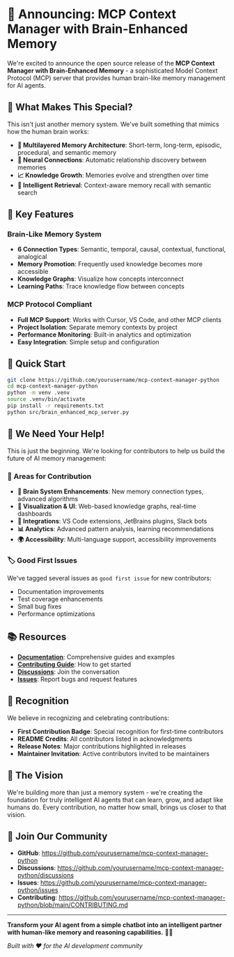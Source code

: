 
# 🚀 Announcing: MCP Context Manager with Brain-Enhanced Memory

We're excited to announce the open source release of the **MCP Context Manager with Brain-Enhanced Memory** - a sophisticated Model Context Protocol (MCP) server that provides human brain-like memory management for AI agents.

## 🧠 What Makes This Special?

This isn't just another memory system. We've built something that mimics how the human brain works:

- **🧠 Multilayered Memory Architecture**: Short-term, long-term, episodic, procedural, and semantic memory
- **🔗 Neural Connections**: Automatic relationship discovery between memories
- **📈 Knowledge Growth**: Memories evolve and strengthen over time
- **🎯 Intelligent Retrieval**: Context-aware memory recall with semantic search

## 🎯 Key Features

### Brain-Like Memory System
- **6 Connection Types**: Semantic, temporal, causal, contextual, functional, analogical
- **Memory Promotion**: Frequently used knowledge becomes more accessible
- **Knowledge Graphs**: Visualize how concepts interconnect
- **Learning Paths**: Trace knowledge flow between concepts

### MCP Protocol Compliant
- **Full MCP Support**: Works with Cursor, VS Code, and other MCP clients
- **Project Isolation**: Separate memory contexts by project
- **Performance Monitoring**: Built-in analytics and optimization
- **Easy Integration**: Simple setup and configuration

## 🚀 Quick Start

```bash
git clone https://github.com/yourusername/mcp-context-manager-python
cd mcp-context-manager-python
python -m venv .venv
source .venv/bin/activate
pip install -r requirements.txt
python src/brain_enhanced_mcp_server.py
```

## 🤝 We Need Your Help!

This is just the beginning. We're looking for contributors to help us build the future of AI memory management:

### 🎯 Areas for Contribution
- **🧠 Brain System Enhancements**: New memory connection types, advanced algorithms
- **🎨 Visualization & UI**: Web-based knowledge graphs, real-time dashboards
- **🔌 Integrations**: VS Code extensions, JetBrains plugins, Slack bots
- **📊 Analytics**: Advanced pattern analysis, learning recommendations
- **🌍 Accessibility**: Multi-language support, accessibility improvements

### 🏷️ Good First Issues
We've tagged several issues as `good first issue` for new contributors:
- Documentation improvements
- Test coverage enhancements
- Small bug fixes
- Performance optimizations

## 📚 Resources

- **[Documentation](https://github.com/yourusername/mcp-context-manager-python#readme)**: Comprehensive guides and examples
- **[Contributing Guide](https://github.com/yourusername/mcp-context-manager-python/blob/main/CONTRIBUTING.md)**: How to get started
- **[Discussions](https://github.com/yourusername/mcp-context-manager-python/discussions)**: Join the conversation
- **[Issues](https://github.com/yourusername/mcp-context-manager-python/issues)**: Report bugs and request features

## 🎉 Recognition

We believe in recognizing and celebrating contributions:
- **First Contribution Badge**: Special recognition for first-time contributors
- **README Credits**: All contributors listed in acknowledgments
- **Release Notes**: Major contributions highlighted in releases
- **Maintainer Invitation**: Active contributors invited to be maintainers

## 🧠 The Vision

We're building more than just a memory system - we're creating the foundation for truly intelligent AI agents that can learn, grow, and adapt like humans do. Every contribution, no matter how small, brings us closer to that vision.

## 🤝 Join Our Community

- **GitHub**: https://github.com/yourusername/mcp-context-manager-python
- **Discussions**: https://github.com/yourusername/mcp-context-manager-python/discussions
- **Issues**: https://github.com/yourusername/mcp-context-manager-python/issues
- **Contributing**: https://github.com/yourusername/mcp-context-manager-python/blob/main/CONTRIBUTING.md

---

**Transform your AI agent from a simple chatbot into an intelligent partner with human-like memory and reasoning capabilities.** 🧠✨

*Built with ❤️ for the AI development community*
